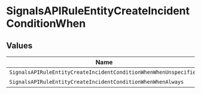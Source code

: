# SignalsAPIRuleEntityCreateIncidentConditionWhen


## Values

| Name                                                             | Value                                                            |
| ---------------------------------------------------------------- | ---------------------------------------------------------------- |
| `SignalsAPIRuleEntityCreateIncidentConditionWhenWhenUnspecified` | WHEN_UNSPECIFIED                                                 |
| `SignalsAPIRuleEntityCreateIncidentConditionWhenWhenAlways`      | WHEN_ALWAYS                                                      |